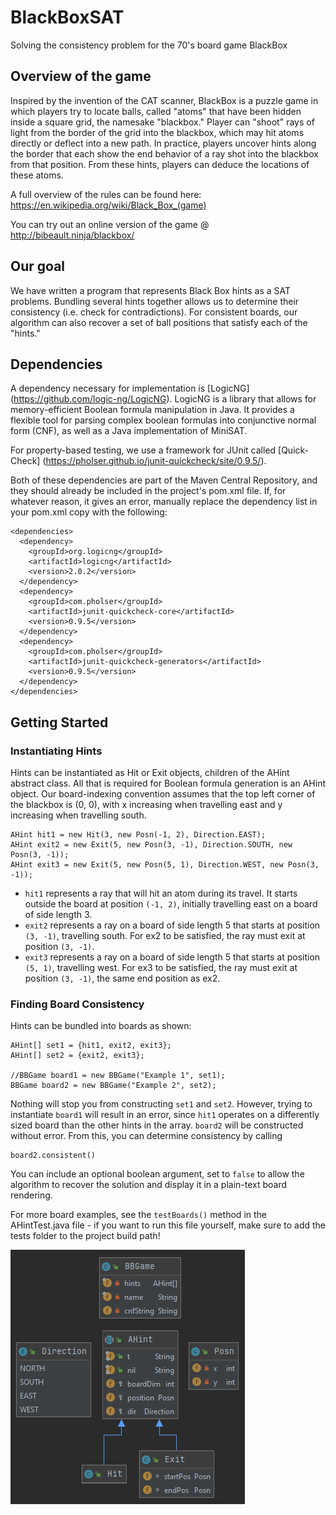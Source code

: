 # BlackBoxSAT
Solving the consistency problem for the 70's board game BlackBox

## Overview of the game
Inspired by the invention of the CAT scanner, BlackBox is a puzzle game in which players try to locate balls, called "atoms" that have been hidden inside a square grid, the namesake "blackbox." Player can "shoot" rays of light from the border of the grid into the blackbox, which may hit atoms directly or deflect into a new path. In practice, players uncover hints along the border that each show the end behavior of a ray shot into the blackbox from that position. From these hints, players can deduce the locations of these atoms.  

A full overview of the rules can be found here: https://en.wikipedia.org/wiki/Black_Box_(game)

You can try out an online version of the game @ http://bibeault.ninja/blackbox/ 

## Our goal
We have written a program that represents Black Box hints as a SAT problems. Bundling several hints together allows us to determine their consistency (i.e. check for contradictions). For consistent boards, our algorithm can also recover a set of ball positions that satisfy each of the "hints."

## Dependencies
A dependency necessary for implementation is [LogicNG] (https://github.com/logic-ng/LogicNG). LogicNG is a library that allows for memory-efficient Boolean formula manipulation in Java. It provides a flexible tool for parsing complex boolean formulas into conjunctive normal form (CNF), as well as a Java implementation of MiniSAT.  

For property-based testing, we use a framework for JUnit called [Quick-Check] (https://pholser.github.io/junit-quickcheck/site/0.9.5/).

Both of these dependencies are part of the Maven Central Repository, and they should already be included in the project's pom.xml file. If, for whatever reason, it gives an error, manually replace the dependency list in your pom.xml copy with the following: 

```
<dependencies>
  <dependency>
    <groupId>org.logicng</groupId>
    <artifactId>logicng</artifactId>
    <version>2.0.2</version>
  </dependency>
  <dependency>
    <groupId>com.pholser</groupId>
    <artifactId>junit-quickcheck-core</artifactId>
    <version>0.9.5</version>
  </dependency>
  <dependency>
    <groupId>com.pholser</groupId>
    <artifactId>junit-quickcheck-generators</artifactId>
    <version>0.9.5</version>
  </dependency>
</dependencies>
```

## Getting Started

### Instantiating Hints
Hints can be instantiated as Hit or Exit objects, children of the AHint abstract class. All that is required for Boolean formula generation is an AHint object. Our board-indexing convention assumes that the top left corner of the blackbox is (0, 0), with x increasing when travelling east and y increasing when travelling south. 

```
AHint hit1 = new Hit(3, new Posn(-1, 2), Direction.EAST); 
AHint exit2 = new Exit(5, new Posn(3, -1), Direction.SOUTH, new Posn(3, -1));
AHint exit3 = new Exit(5, new Posn(5, 1), Direction.WEST, new Posn(3, -1)); 
```

- ```hit1``` represents a ray that will hit an atom during its travel. It starts outside the board at position  ```(-1, 2)```, initially travelling east on a board of side length 3. 
- ```exit2``` represents a ray on a board of side length 5 that starts at position ```(3, -1)```, travelling south. For ex2 to be satisfied, the ray must exit at position ```(3, -1)```. 
- ```exit3``` represents a ray on a board of side length 5 that starts at position ```(5, 1)```, travelling west. For ex3 to be satisfied, the ray must exit at position ```(3, -1)```, the same end position as ex2.

### Finding Board Consistency
Hints can be bundled into boards as shown: 

```
AHint[] set1 = {hit1, exit2, exit3};
AHint[] set2 = {exit2, exit3};

//BBGame board1 = new BBGame("Example 1", set1);
BBGame board2 = new BBGame("Example 2", set2);
```

Nothing will stop you from constructing ```set1``` and ```set2```. However, trying to instantiate ```board1``` will result in an error, since ```hit1``` operates on a differently sized board than the other hints in the array. ```board2``` will be constructed without error. From this, you can determine consistency by calling

```
board2.consistent()
```

You can include an optional boolean argument, set to ```false``` to allow the algorithm to recover the solution and display it in a plain-text board rendering. 

For more board examples, see the ```testBoards()``` method in the AHintTest.java file - if you want to run this file yourself, make sure to add the tests folder to the project build path! 

![classdiagram](classdiagram.png)